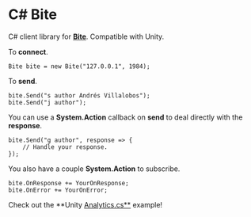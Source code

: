 # C# Bite

C# client library for [**Bite**](https://github.com/alvivar/bite). Compatible
with Unity.

To **connect**.

    Bite bite = new Bite("127.0.0.1", 1984);

To **send**.

    bite.Send("s author Andrés Villalobos");
    bite.Send("j author");

You can use a **System.Action<string>** callback on **send** to deal directly
with the **response**.

    bite.Send("g author", response => {
        // Handle your response.
    });

You also have a couple **System.Action<string>** to subscribe.

    bite.OnResponse += YourOnResponse;
    bite.OnError += YourOnError;

Check out the **Unity
[Analytics.cs**](https://github.com/alvivar/bite/blob/master/.csharp/Analytics.cs)
example!
